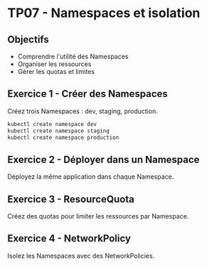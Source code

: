 # TP07 - Namespaces et isolation

## Objectifs
- Comprendre l'utilité des Namespaces
- Organiser les ressources
- Gérer les quotas et limites

## Exercice 1 - Créer des Namespaces
Créez trois Namespaces : dev, staging, production.

```bash
kubectl create namespace dev
kubectl create namespace staging
kubectl create namespace production
```

## Exercice 2 - Déployer dans un Namespace
Déployez la même application dans chaque Namespace.

## Exercice 3 - ResourceQuota
Créez des quotas pour limiter les ressources par Namespace.

## Exercice 4 - NetworkPolicy
Isolez les Namespaces avec des NetworkPolicies.
